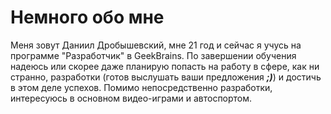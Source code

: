 # Немного обо мне

Меня зовут Даниил Дробышевский, мне 21 год и сейчас я учусь на программе "Разработчик" в GeekBrains. По завершении обучения надеюсь или скорее даже планирую попасть на работу в сфере, как ни странно, разработки (готов выслушать ваши предложения ***;)***) и достичь в этом деле успехов. Помимо непосредственно разработки, интересуюсь в основном видео-играми и автоспортом.